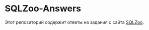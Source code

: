 
# SQLZoo-Answers

Этот репозиторий содержит ответы на задания с сайта [SQLZoo](https://sqlzoo.net/).
